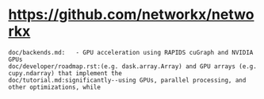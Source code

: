 # https://github.com/networkx/networkx

```console
doc/backends.md:   - GPU acceleration using RAPIDS cuGraph and NVIDIA GPUs
doc/developer/roadmap.rst:(e.g. dask.array.Array) and GPU arrays (e.g. cupy.ndarray) that implement the
doc/tutorial.md:significantly--using GPUs, parallel processing, and other optimizations, while

```
